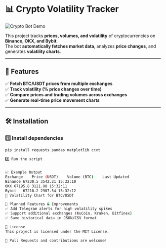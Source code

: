 # 📊 Crypto Volatility Tracker  

![Crypto Bot Demo](https://github.com/pechenka232/crypto-volatility-tracker/blob/main/demo.gif)  

This project tracks **prices, volumes, and volatility** of cryptocurrencies on **Binance, OKX, and Bybit**.  
The bot **automatically fetches market data**, analyzes **price changes**, and generates **volatility charts**.  

---

## 🚀 **Features**  
✅ **Fetch BTC/USDT prices from multiple exchanges**  
✅ **Track volatility (% price changes over time)**  
✅ **Compare prices and trading volumes across exchanges**  
✅ **Generate real-time price movement charts**  

---

## 🛠 **Installation**  
### 1️⃣ Install dependencies  
```bash
pip install requests pandas matplotlib ccxt

2️⃣ Run the script


📈 Example Output
Exchange	Price (USDT)	Volume (BTC)	Last Updated
Binance	67230.5	3542.21	15:32:10
OKX	67195.8	3121.88	15:32:11
Bybit	67210.2	2987.54	15:32:12
📌 Volatility Chart for BTC/USDT

🔧 Planned Features & Improvements
✅ Add Telegram alerts for high volatility spikes
✅ Support additional exchanges (KuCoin, Kraken, Bitfinex)
✅ Save historical data in JSON/CSV format

📜 License
This project is licensed under the MIT License.

🚀 Pull Requests and contributions are welcome!
